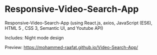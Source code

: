 # Responsive-Video-Search-App

Responsive-Video-Search-App (using React.js, axios, JavaScript (ES6), HTML 5 , CSS 3, Semantic UI, and Youtube API)

Includes: Night mode design

Preview: https://mohammed-raafat.github.io/Video-Search-App/
